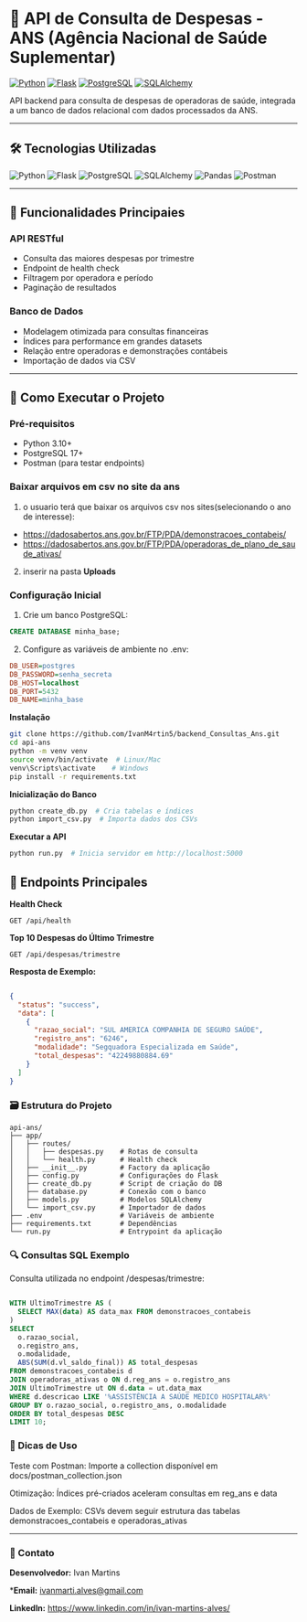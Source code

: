 # 💼 API de Consulta de Despesas - ANS (Agência Nacional de Saúde Suplementar)

[![Python](https://img.shields.io/badge/Python-3.10%2B-3776AB?logo=python)](https://www.python.org/)
[![Flask](https://img.shields.io/badge/Flask-3.0.3-000000?logo=flask)](https://flask.palletsprojects.com/)
[![PostgreSQL](https://img.shields.io/badge/PostgreSQL-17-4169E1?logo=postgresql)](https://www.postgresql.org/)
[![SQLAlchemy](https://img.shields.io/badge/SQLAlchemy-2.0.30-333333?logo=sqlalchemy)](https://www.sqlalchemy.org/)

API backend para consulta de despesas de operadoras de saúde, integrada a um banco de dados relacional com dados processados da ANS.

---

## 🛠️ Tecnologias Utilizadas

<div align="left">
  <img src="https://img.shields.io/badge/Python-3776AB?logo=python&logoColor=white" alt="Python" />
  <img src="https://img.shields.io/badge/Flask-000000?logo=flask" alt="Flask" />
  <img src="https://img.shields.io/badge/PostgreSQL-4169E1?logo=postgresql" alt="PostgreSQL" />
  <img src="https://img.shields.io/badge/SQLAlchemy-333333?logo=sqlalchemy" alt="SQLAlchemy" />
  <img src="https://img.shields.io/badge/pandas-150458?logo=pandas" alt="Pandas" />
  <img src="https://img.shields.io/badge/Postman-FF6C37?logo=postman" alt="Postman" />
</div>

---

## 🧩 Funcionalidades Principaies

### **API RESTful**
- Consulta das maiores despesas por trimestre
- Endpoint de health check
- Filtragem por operadora e período
- Paginação de resultados

### **Banco de Dados**
- Modelagem otimizada para consultas financeiras
- Índices para performance em grandes datasets
- Relação entre operadoras e demonstrações contábeis
- Importação de dados via CSV

---

## 🚀 Como Executar o Projeto

### Pré-requisitos
- Python 3.10+
- PostgreSQL 17+
- Postman (para testar endpoints)

### Baixar arquivos em csv no site da ans

1. o usuario terá que baixar os arquivos csv nos sites(selecionando o ano de interesse):
  
- https://dadosabertos.ans.gov.br/FTP/PDA/demonstracoes_contabeis/
- https://dadosabertos.ans.gov.br/FTP/PDA/operadoras_de_plano_de_saude_ativas/

2. inserir na pasta **Uploads**

### Configuração Inicial
1. Crie um banco PostgreSQL:

```sql
CREATE DATABASE minha_base;
```
2. Configure as variáveis de ambiente no .env:

```ini Copy
DB_USER=postgres
DB_PASSWORD=senha_secreta
DB_HOST=localhost
DB_PORT=5432
DB_NAME=minha_base
```

**Instalação**

```bash Copy
git clone https://github.com/IvanM4rtin5/backend_Consultas_Ans.git
cd api-ans
python -m venv venv
source venv/bin/activate  # Linux/Mac
venv\Scripts\activate    # Windows
pip install -r requirements.txt
```
**Inicialização do Banco**
```bash Copy
python create_db.py  # Cria tabelas e índices
python import_csv.py  # Importa dados dos CSVs
```
**Executar a API**
```bash Copy
python run.py  # Inicia servidor em http://localhost:5000
```
## 📡 Endpoints Principales
**Health Check**
```http Copy
GET /api/health
```
**Top 10 Despesas do Último Trimestre**
```http Copy
GET /api/despesas/trimestre
```
**Resposta de Exemplo:**

```json Copy

{
  "status": "success",
  "data": [
    {
      "razao_social": "SUL AMERICA COMPANHIA DE SEGURO SAÚDE",
      "registro_ans": "6246",
      "modalidade": "Segquadora Especializada em Saúde",
      "total_despesas": "42249880884.69"
    }
  ]
}
```
### 🗃️ Estrutura do Projeto
```Copy
api-ans/
├── app/
│   ├── routes/
│   │   ├── despesas.py    # Rotas de consulta
│   │   └── health.py      # Health check
│   ├── __init__.py        # Factory da aplicação
│   ├── config.py          # Configurações do Flask
│   ├── create_db.py       # Script de criação do DB
│   ├── database.py        # Conexão com o banco
│   ├── models.py          # Modelos SQLAlchemy
│   └── import_csv.py      # Importador de dados
├── .env                   # Variáveis de ambiente
├── requirements.txt       # Dependências
└── run.py                 # Entrypoint da aplicação
```

### 🔍 Consultas SQL Exemplo
Consulta utilizada no endpoint /despesas/trimestre:

```sql Copy

WITH UltimoTrimestre AS (
  SELECT MAX(data) AS data_max FROM demonstracoes_contabeis
)
SELECT 
  o.razao_social, 
  o.registro_ans, 
  o.modalidade,
  ABS(SUM(d.vl_saldo_final)) AS total_despesas
FROM demonstracoes_contabeis d
JOIN operadoras_ativas o ON d.reg_ans = o.registro_ans
JOIN UltimoTrimestre ut ON d.data = ut.data_max
WHERE d.descricao LIKE '%ASSISTÊNCIA A SAÚDE MEDICO HOSPITALAR%'
GROUP BY o.razao_social, o.registro_ans, o.modalidade
ORDER BY total_despesas DESC
LIMIT 10;
```
### 📌 Dicas de Uso
Teste com Postman: Importe a collection disponível em docs/postman_collection.json

Otimização: Índices pré-criados aceleram consultas em reg_ans e data

Dados de Exemplo: CSVs devem seguir estrutura das tabelas demonstracoes_contabeis e operadoras_ativas

---
### 📧 Contato

**Desenvolvedor:** Ivan Martins

***Email:** ivanmarti.alves@gmail.com

**LinkedIn:** https://www.linkedin.com/in/ivan-martins-alves/
